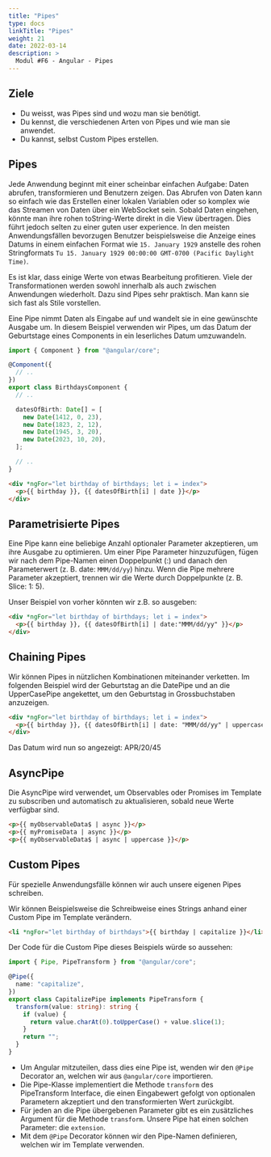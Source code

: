 ```yaml
---
title: "Pipes"
type: docs
linkTitle: "Pipes"
weight: 21
date: 2022-03-14
description: >
  Modul #F6 - Angular - Pipes
---
```


## Ziele

- Du weisst, was Pipes sind und wozu man sie benötigt.
- Du kennst, die verschiedenen Arten von Pipes und wie man sie anwendet.
- Du kannst, selbst Custom Pipes erstellen.

## Pipes

Jede Anwendung beginnt mit einer scheinbar einfachen Aufgabe: Daten abrufen, transformieren und Benutzern zeigen.
Das Abrufen von Daten kann so einfach wie das Erstellen einer lokalen Variablen oder so komplex wie das Streamen von Daten über ein WebSocket sein.
Sobald Daten eingehen, könnte man ihre rohen toString-Werte direkt in die View übertragen. Dies führt jedoch selten zu einer guten user experience. In den meisten Anwendungsfällen
bevorzugen Benutzer beispielsweise die Anzeige eines Datums in einem einfachen Format wie `15. January 1929` anstelle des rohen Stringformats `Tu 15. January 1929 00:00:00 GMT-0700 (Pacific Daylight Time)`.

Es ist klar, dass einige Werte von etwas Bearbeitung profitieren. Viele der Transformationen werden sowohl innerhalb als auch zwischen Anwendungen wiederholt.
Dazu sind Pipes sehr praktisch. Man kann sie sich fast als Stile vorstellen.

Eine Pipe nimmt Daten als Eingabe auf und wandelt sie in eine gewünschte Ausgabe um.
In diesem Beispiel verwenden wir Pipes, um das Datum der Geburtstage eines Components in ein leserliches Datum umzuwandeln.

```typescript
import { Component } from "@angular/core";

@Component({
  // ..
})
export class BirthdaysComponent {
  // ..

  datesOfBirth: Date[] = [
    new Date(1412, 0, 23),
    new Date(1823, 2, 12),
    new Date(1945, 3, 20),
    new Date(2023, 10, 20),
  ];

  // ..
}
```

```html
<div *ngFor="let birthday of birthdays; let i = index">
  <p>{{ birthday }}, {{ datesOfBirth[i] | date }}</p>
</div>
```

## Parametrisierte Pipes

Eine Pipe kann eine beliebige Anzahl optionaler Parameter akzeptieren, um ihre Ausgabe zu optimieren. Um einer Pipe Parameter hinzuzufügen,
fügen wir nach dem Pipe-Namen einen Doppelpunkt (:) und danach den Parameterwert (z. B. date: `MMM/dd/yy`) hinzu.
Wenn die Pipe mehrere Parameter akzeptiert, trennen wir die Werte durch Doppelpunkte (z. B. Slice: 1: 5).

Unser Beispiel von vorher könnten wir z.B. so ausgeben:

```html
<div *ngFor="let birthday of birthdays; let i = index">
  <p>{{ birthday }}, {{ datesOfBirth[i] | date:"MMM/dd/yy" }}</p>
</div>
```

## Chaining Pipes

Wir können Pipes in nützlichen Kombinationen miteinander verketten. Im folgenden Beispiel wird der Geburtstag an die DatePipe und an die UpperCasePipe
angekettet, um den Geburtstag in Grossbuchstaben anzuzeigen.

```html
<div *ngFor="let birthday of birthdays; let i = index">
  <p>{{ birthday }}, {{ datesOfBirth[i] | date: "MMM/dd/yy" | uppercase }}</p>
</div>
```

Das Datum wird nun so angezeigt: APR/20/45

## AsyncPipe

Die AsyncPipe wird verwendet, um Observables oder Promises im Template zu subscriben und automatisch zu aktualisieren, sobald neue Werte verfügbar sind.

```html
<p>{{ myObservableData$ | async }}</p>
<p>{{ myPromiseData | async }}</p>
<p>{{ myObservableData$ | async | uppercase }}</p>
```

## Custom Pipes

Für spezielle Anwendungsfälle können wir auch unsere eigenen Pipes schreiben.

Wir können Beispielsweise die Schreibweise eines Strings anhand einer Custom Pipe im Template verändern.

```html
<li *ngFor="let birthday of birthdays">{{ birthday | capitalize }}</li>
```

Der Code für die Custom Pipe dieses Beispiels würde so aussehen:

```typescript
import { Pipe, PipeTransform } from "@angular/core";

@Pipe({
  name: "capitalize",
})
export class CapitalizePipe implements PipeTransform {
  transform(value: string): string {
    if (value) {
      return value.charAt(0).toUpperCase() + value.slice(1);
    }
    return "";
  }
}
```

- Um Angular mitzuteilen, dass dies eine Pipe ist, wenden wir den `@Pipe` Decorator an, welchen wir aus `@angular/core` importieren.
- Die Pipe-Klasse implementiert die Methode `transform` des PipeTransform Interface, die einen Eingabewert gefolgt von optionalen Parametern akzeptiert und den transformierten Wert zurückgibt.
- Für jeden an die Pipe übergebenen Parameter gibt es ein zusätzliches Argument für die Methode `transform`. Unsere Pipe hat einen solchen Parameter: die `extension`.
- Mit dem `@Pipe` Decorator können wir den Pipe-Namen definieren, welchen wir im Template verwenden.
